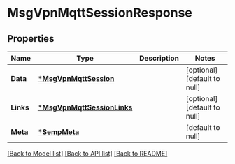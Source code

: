 # MsgVpnMqttSessionResponse

## Properties
Name | Type | Description | Notes
------------ | ------------- | ------------- | -------------
**Data** | [***MsgVpnMqttSession**](MsgVpnMqttSession.md) |  | [optional] [default to null]
**Links** | [***MsgVpnMqttSessionLinks**](MsgVpnMqttSessionLinks.md) |  | [optional] [default to null]
**Meta** | [***SempMeta**](SempMeta.md) |  | [default to null]

[[Back to Model list]](../README.md#documentation-for-models) [[Back to API list]](../README.md#documentation-for-api-endpoints) [[Back to README]](../README.md)

